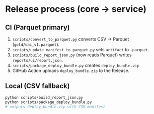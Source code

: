 
# Release process (core → service)

## CI (Parquet primary)
1. `scripts/convert_to_parquet.py` converts CSV → Parquet (`gold/dai_v1.parquet`).
2. `scripts/update_manifest_to_parquet.py` sets `artifact` to `.parquet`.
3. `scripts/build_report_json.py` (now reads Parquet) writes `reports/ui/report.json`.
4. `scripts/package_deploy_bundle.py` creates `deploy_bundle.zip`.
5. GitHub Action uploads `deploy_bundle.zip` to the Release.

## Local (CSV fallback)
```bash
python scripts/build_report_json.py
python scripts/package_deploy_bundle.py
# outputs deploy_bundle.zip with CSV manifest
```
